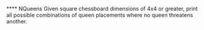 **** NQueens
Given square chessboard dimensions of 4x4 or greater, print all possible combinations of queen placements where no queen threatens another.
